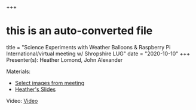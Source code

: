 +++
# this is an auto-converted file
title = "Science Experiments with Weather Balloons & Raspberry Pi International/virtual meeting w/ Shropshire LUG"
date = "2020-10-10"
+++
Presenter(s): Heather Lomond, John Alexander

Materials:
* [Select images from meeting](/pics/novalug-pic-2/)
* [Heather's Slides](/presentation_materials/Science_Experiments_with_Weather_Balloons___Raspberry_Pi_International_virtual_meeting_w__Shropshire_LUG--2020-10-10/slug.balloon.project.pdf)

Video: [Video](https://www.youtube.com/watch?v=Bm4g3Tw6SwU&feature=youtu.be)

